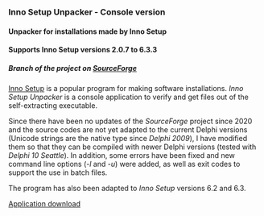 ### Inno Setup Unpacker - Console version

#### Unpacker for installations made by Inno Setup

#### Supports Inno Setup versions 2.0.7 to 6.3.3

##### Branch of the project on [SourceForge](http://sourceforge.net/projects/innounp)

[Inno Setup](http://www.jrsoftware.org/isinfo.php) is a popular program
for making software installations. *Inno Setup Unpacker* is a console application
to verify and get files out of the self-extracting executable.

Since there have been no updates of the *SourceForge* project since 2020 and the 
source codes are not yet adapted to the current Delphi versions (Unicode strings are 
the native type since *Delphi 2009*), I have modified them so that they can be 
compiled with newer Delphi versions (tested with *Delphi 10 Seattle*).
In addition, some errors have been fixed and new command line options (*-l* and *-u*) 
were added, as well as exit codes to support the use in batch files.

The program has also been adapted to *Inno Setup* versions 6.2 and 6.3.

[Application download](https://www.rathlev-home.de/index-e.html?home-e.html#unpack)

